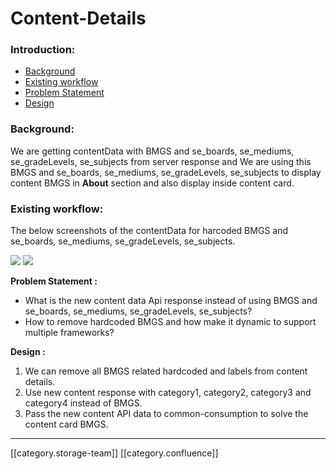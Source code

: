 # Content-Details

### Introduction:

* [Background](https://project-sunbird.atlassian.net/wiki/spaces/SUN/pages/3346432022/Content+Details#Background%3A)
* [Existing workflow](https://project-sunbird.atlassian.net/wiki/spaces/SUN/pages/3346432022/Content+Details#Existing-workflow%3A)
* [Problem Statement](https://project-sunbird.atlassian.net/wiki/spaces/SUN/pages/3346432022/Content+Details#Problem-Statement-%3A)
* [Design](https://project-sunbird.atlassian.net/wiki/spaces/SUN/pages/3346432022/Content+Details#Design-%3A)

### Background:

We are getting contentData with BMGS and se\_boards, se\_mediums, se\_gradeLevels, se\_subjects from server response and We are using this BMGS and se\_boards, se\_mediums, se\_gradeLevels, se\_subjects to display content BMGS in **About** section and also display inside content card.

### Existing workflow:

The below screenshots of the contentData for harcoded BMGS and se\_boards, se\_mediums, se\_gradeLevels, se\_subjects.

![](../../../../Others/SunbirdED/images/storage/Screenshot\_20230731-140038.png) ![](../../../../Others/SunbirdED/images/storage/Screenshot\_20230731-140133.png)

**Problem Statement :**

* What is the new content data Api response instead of using BMGS and se\_boards, se\_mediums, se\_gradeLevels, se\_subjects?
* How to remove hardcoded BMGS and how make it dynamic to support multiple frameworks?

**Design :**

1. We can remove all BMGS related hardcoded and labels from content details.
2. Use new content response with category1, category2, category3 and category4 instead of BMGS.
3. Pass the new content API data to common-consumption to solve the content card BMGS.

***

\[\[category.storage-team]] \[\[category.confluence]]
